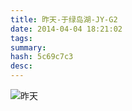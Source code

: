 ```yaml
---
title: 昨天-于绿岛湖-JY-G2
date: 2014-04-04 18:21:02
tags: 
summary: 
hash: 5c69c7c3
desc: 
---
```

![昨天](/q-images/yesterday.jpg)